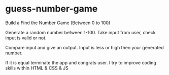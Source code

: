 # guess-number-game
Build a Find the Number Game (Between 0 to 100)

Generate a random number between 1-100. Take input from user, check input is valid or not.

Compare input and give an output. Input is less or high then your generated number.

If it is equal terminate the app and congrats user.  I try to improve coding skills within HTML & CSS & JS
